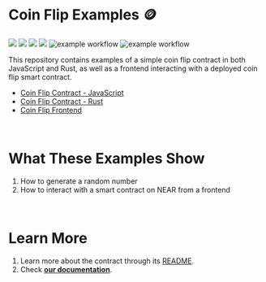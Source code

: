 


# Coin Flip Examples 🪙 

[![](https://img.shields.io/badge/⋈%20Examples-Basics-green)](https://docs.near.org/tutorials/welcome)
[![](https://img.shields.io/badge/Contract-JS-yellow)](contract-ts)
[![](https://img.shields.io/badge/Contract-Rust-red)](contract-rs)
[![](https://img.shields.io/badge/Frontend-Next.js-blue)](frontend)
![example workflow](https://github.com/near-examples/coin-flip-examples/actions/workflows/tests-ts.yml/badge.svg)
![example workflow](https://github.com/near-examples/coin-flip-examples/actions/workflows/tests-rs.yml/badge.svg)

This repository contains examples of a simple coin flip contract in both JavaScript and Rust, as well as a frontend interacting with a deployed coin flip smart contract. 

- [Coin Flip Contract - JavaScript](contract-ts)
- [Coin Flip Contract - Rust](contract-ts)
- [Coin Flip Frontend](frontend)

<br />

# What These Examples Show

1. How to generate a random number
2. How to interact with a smart contract on NEAR from a frontend

<br />

# Learn More
1. Learn more about the contract through its [README](./contract-ts/README.md).
2. Check [**our documentation**]([https://docs.near.org/develop/welcome](https://docs.near.org/build/welcome)).
